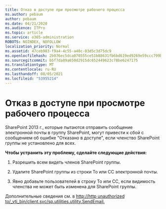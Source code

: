 ```yaml
---
title: Отказ в доступе при просмотре рабочего процесса
ms.author: pebaum
author: pebaum
ms.date: 04/21/2020
ms.audience: ITPro
ms.topic: article
ms.service: o365-administration
ROBOTS: NOINDEX, NOFOLLOW
localization_priority: Normal
ms.assetid: 47ceb983-f9a4-4c55-a40c-03d5c3d75dc9
ms.openlocfilehash: 2b076ec5dca070555ce51b88631fb6bd619ed9269e59ccc799b23b8b95547c16
ms.sourcegitcommit: b5f7da89a650d2915dc652449623c78be6247175
ms.translationtype: MT
ms.contentlocale: ru-RU
ms.lasthandoff: 08/05/2021
ms.locfileid: "53955214"
---
```

# <a name="access-denied-when-viewing-a-workflow"></a>Отказ в доступе при просмотре рабочего процесса

SharePoint 2013 г., которые пытаются отправить сообщение электронной почты в группу SharePoint, могут привести к сбой с сообщением об ошибке "Отказано в доступе", если членство SharePoint группы не установлено для всех.
  
 **Чтобы устранить эту проблему, сделайте следующие действия:**
  
 1. Разрешить всем видеть членов SharePoint группы.
  
 2. Удалите SharePoint группы из строки To или CC электронной почты.
  
 3. Явно добавьте пользователей в строку To или CC, если видимость членства не может быть изменена для SharePoint группы.
  
Дополнительные сведения см. в [http://http unauthorized to/_vti_bin/client.svc/sp.utilities.utility.SendEmail.](https://go.microsoft.com/fwlink/?linkid=2044694&amp;clcid=0x409)
  